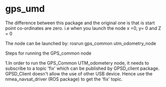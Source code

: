 # gps_umd
The difference between this package and the original one is that is start point co-ordinates are zero. 
i.e when you launch the node x =0, y= 0 and Z = 0

The node can be launched by: 
rosrun gps_common utm_odometry_node

Steps for running the GPS_common node

1.In order to run the GPS_Common UTM_odometery node, it needs to subscribe to a topic 'fix' which can be published by GPSD_client package.
  GPSD_Client doesn't allow the use of other USB device. Hence use the nmea_navsat_driver (ROS package) to get the 'fix' topic.

